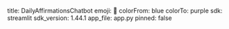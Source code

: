 title: DailyAffirmationsChatbot
emoji: 🦀
colorFrom: blue
colorTo: purple
sdk: streamlit
sdk_version: 1.44.1
app_file: app.py
pinned: false
